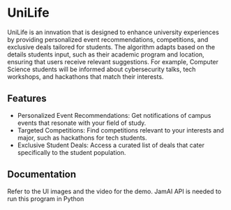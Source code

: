 
# UniLife

UniLife is an innvation that is designed to enhance university experiences by providing personalized event recommendations, competitions, and exclusive deals tailored for students. The algorithm adapts based on the details students input, such as their academic program and location, ensuring that users receive relevant suggestions. For example, Computer Science students will be informed about cybersecurity talks, tech workshops, and hackathons that match their interests.
## Features

- Personalized Event Recommendations: Get notifications of campus events that resonate with your field of study.
- Targeted Competitions: Find competitions relevant to your interests and major, such as hackathons for tech students.
- Exclusive Student Deals: Access a curated list of deals that cater specifically to the student population.
## Documentation

Refer to the UI images and the video for the demo. JamAI API is needed to run this program in Python
